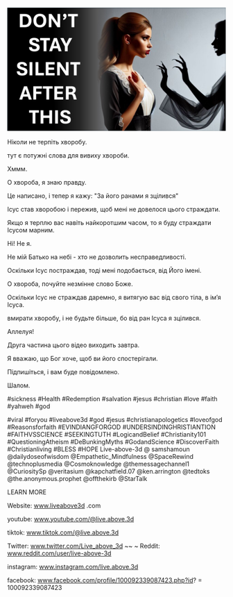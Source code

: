 ![Video cover image](../cover.jpeg "cover-photo")

Ніколи не терпіть хворобу.

тут є потужні слова для вивиху хвороби.

Хммм.

О хвороба, я знаю правду.

Це написано, і тепер я кажу: "За його ранами я зцілився"

Ісус став хворобою і пережив, щоб мені не довелося цього страждати.

Якщо я терплю вас навіть найкоротшим часом, то я буду страждати Ісусом марним.

Ні! Не я.

Не мій Батько на небі - хто не дозволить несправедливості.

Оскільки Ісус постраждав, тоді мені подобається, від Його імені.

О хвороба, почуйте незмінне слово Боже.

Оскільки Ісус не страждав даремно, я витягую вас від свого тіла, в ім’я Ісуса.

вмирати хворобу, і не будьте більше, бо від ран Ісуса я зцілився.

Аллелуя!

Друга частина цього відео виходить завтра.

Я вважаю, що Бог хоче, щоб ви його спостерігали.

Підпишіться, і вам буде повідомлено.

Шалом.


#sickness #Health #Redemption #salvation #jesus #christian #love #faith #yahweh #god

#viral #foryou #liveabove3d #god #jesus #christianapologetics #loveofgod #Reasonsforfaith #EVINDIANGFORGOD #UNDERSINDINGHRISTIANTION #FAITHVSSCIENCE #SEEKINGTUTH #LogicandBelief #Christianity101 #QuestioningAtheism #DeBunkingMyths #GodandScience #DiscoverFaith #Christianliving #BLESS #HOPE Live-above-3d @ samshamoun @dailydoseofwisdom @Empathetic_Mindfulness @SpaceRewind @technoplusmedia @Cosmoknowledge @themessagechannel1 @CuriositySp @veritasium @kapchatfield.07 @ken.arrington @tedtoks @the.anonymous.prophet @offthekirb @StarTalk

LEARN MORE


Website: www.liveabove3d .com

youtube: www.youtube.com/@live.above.3d

tiktok: www.tiktok.com/@live.above.3d

Twitter: www.twitter.com/Live_above_3d ~~ ~ Reddit: www.reddit.com/user/live-above-3d

instagram: www.instagram.com/live.above.3d

facebook: www.facebook.com/profile/100092339087423.php?id? = 100092339087423

